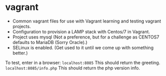 # vagrant
* Common vagrant files for use with Vagrant learning and testing vagrant projects.
* Configuration to provision a LAMP stack with Centos/7 in Vagrant.
* Project uses mysql (Not a preference, but for a challenge as CENTOS7 defaults to MariaDB (Sorry Oracle).) 
* SELinux is enabled. (Get used to it until we come up with something better.) 

To test, enter in a browser:
`localhost:8085` This should return the greeting. 
`localhost:8085/info.php` This should return the php version info.
